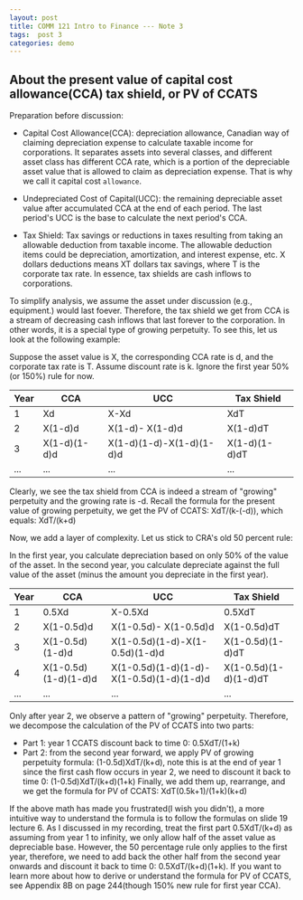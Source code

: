 ```yaml
---
layout: post
title: COMM 121 Intro to Finance --- Note 3
tags:  post 3
categories: demo
---
```



## About the present value of capital cost allowance(CCA) tax shield, or PV of CCATS

Preparation before discussion:

- Capital Cost Allowance(CCA): depreciation allowance, Canadian way of claiming depreciation expense to calculate taxable income for corporations. It separates assets into several classes, and different asset class has different CCA rate, which is a portion of the depreciable asset value that is allowed to claim as depreciation expense. That is why we call it capital cost `allowance`.

- Undepreciated Cost of Capital(UCC): the remaining depreciable asset value after accumulated CCA at the end of each period. The last period's UCC is the base to calculate the next period's CCA. 
 
- Tax Shield: Tax savings or reductions in taxes resulting from taking an allowable deduction from taxable income. The allowable deduction items could be depreciation, amortization, and interest expense, etc. X dollars deductions means XT dollars tax savings, where T is the corporate tax rate. In essence, tax shields are cash inflows to corporations. 

To simplify analysis, we assume the asset under discussion (e.g., equipment.) would last foever. Therefore, the tax shield we get from CCA is a stream of decreasing
cash inflows that last forever to the corporation. In other words, it is a special type of growing perpetuity. To see this, let us look at the following example:

Suppose the asset value is X, the corresponding CCA rate is d, and the corporate tax rate is T. Assume discount rate is k. Ignore the first year 50%(or 150%) rule for now. 

| Year | CCA | UCC | Tax Shield |
| --- | --- | --- | --- |
| 1 | Xd | X-Xd | XdT |
| 2 | X(1-d)d | X(1-d)- X(1-d)d | X(1-d)dT |
| 3 | X(1-d)(1-d)d | X(1-d)(1-d)-X(1-d)(1-d)d | X(1-d)(1-d)dT |
| ... | ... | ... | ... | 

Clearly, we see the tax shield from CCA is indeed a stream of "growing" perpetuity and the growing rate is -d. Recall the formula for the present value of growing perpetuity, we get the PV of CCATS: XdT/(k-(-d)), which equals: XdT/(k+d)

Now, we add a layer of complexity. Let us stick to CRA's old 50 percent rule:

In the first year, you calculate depreciation based on only 50% of the value of the asset.
In the second year, you calculate depreciate against the full value of the asset (minus the amount you depreciate in the first year).

| Year | CCA | UCC | Tax Shield |
| --- | --- | --- | --- |
| 1 | 0.5Xd | X-0.5Xd | 0.5XdT |
| 2 | X(1-0.5d)d | X(1-0.5d)- X(1-0.5d)d | X(1-0.5d)dT |
| 3 | X(1-0.5d)(1-d)d | X(1-0.5d)(1-d)-X(1-0.5d)(1-d)d | X(1-0.5d)(1-d)dT |
| 4 | X(1-0.5d)(1-d)(1-d)d  | X(1-0.5d)(1-d)(1-d)- X(1-0.5d)(1-d)(1-d)d | X(1-0.5d)(1-d)(1-d)dT | 
| ... | ... | ... | ... | 

Only after year 2, we observe a pattern of "growing" perpetuity. Therefore, we decompose the calculation of the PV of CCATS into two parts: 
- Part 1: year 1 CCATS discount back to time 0: 0.5XdT/(1+k)
- Part 2: from the second year forward, we apply PV of growing perpetuity formula: (1-0.5d)XdT/(k+d), note this is 
at the end of year 1 since the first cash flow occurs in year 2, we need to discount it back to time 0: (1-0.5d)XdT/(k+d)(1+k)
Finally, we add them up, rearrange, and we get the formula for PV of CCATS: XdT(0.5k+1)/(1+k)(k+d)

If the above math has made you frustrated(I wish you didn't), a more intuitive way to understand the formula is to follow the formulas on slide 19 lecture 6. As I discussed in my recording, treat the first part 0.5XdT/(k+d) as assuming from year 1 to infinity, we only allow half of the asset value as depreciable base. However, the 50 percentage rule only applies to the first year, therefore, we need to add back the other half from the second year onwards and discount it back to time 0: 0.5XdT/(k+d)(1+k). If you want to learn more about how to derive or understand the formula for PV of CCATS, see Appendix 8B on page 244(though 150% new rule for first year CCA). 





